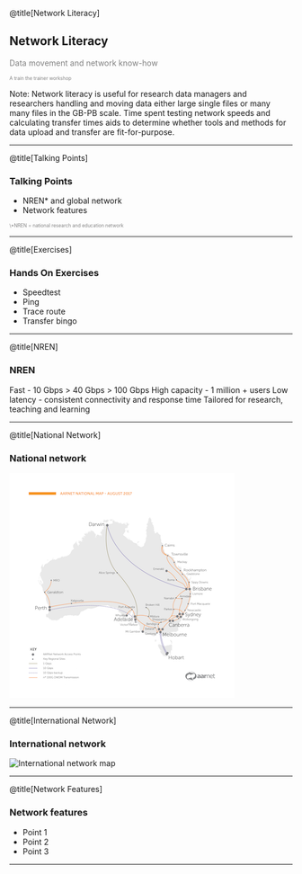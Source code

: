@title[Network Literacy]
## Network Literacy
<p style="color:gray">Data movement and network know-how</p>
<p style="font-size:0.6em; color:gray">A train the trainer workshop</p> 


Note:
Network literacy is useful for research data managers and researchers handling and moving data either large single files or many many files in the GB-PB scale. Time spent testing network speeds and calculating transfer times aids to determine whether tools and methods for data upload and transfer are fit-for-purpose.    

---
@title[Talking Points]
### Talking Points
- NREN* and global network
- Network features

<p style="font-size:0.6em; color:gray">\*NREN = national research and education network</p> 

---
@title[Exercises]
### Hands On Exercises

- Speedtest
- Ping
- Trace route
- Transfer bingo

---
@title[NREN]
### NREN

Fast - 10 Gbps > 40 Gbps > 100 Gbps
High capacity - 1 million + users 
Low latency - consistent connectivity and response time
Tailored for research, teaching and learning 

---
@title[National Network]
### National network 
![National network map](AARNet-specific/AARNet_National_Network_Map_082017_400px.png)

---
@title[International Network]
### International network
![International network map](https://www.aarnet.edu.au/images/uploads/main/AARNet_International_Map_082017.png)

---
@title[Network Features]
### Network features

- Point 1
- Point 2
- Point 3

---
